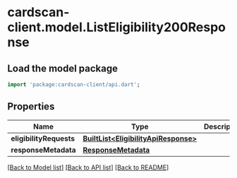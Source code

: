 # cardscan-client.model.ListEligibility200Response

## Load the model package
```dart
import 'package:cardscan-client/api.dart';
```

## Properties
Name | Type | Description | Notes
------------ | ------------- | ------------- | -------------
**eligibilityRequests** | [**BuiltList&lt;EligibilityApiResponse&gt;**](EligibilityApiResponse.md) |  | 
**responseMetadata** | [**ResponseMetadata**](ResponseMetadata.md) |  | 

[[Back to Model list]](../README.md#documentation-for-models) [[Back to API list]](../README.md#documentation-for-api-endpoints) [[Back to README]](../README.md)


